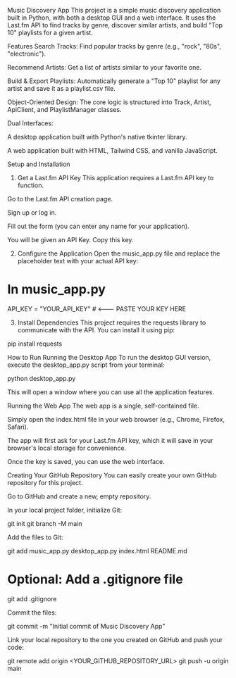Music Discovery App
This project is a simple music discovery application built in Python, with both a desktop GUI and a web interface. It uses the Last.fm API to find tracks by genre, discover similar artists, and build "Top 10" playlists for a given artist.

Features
Search Tracks: Find popular tracks by genre (e.g., "rock", "80s", "electronic").

Recommend Artists: Get a list of artists similar to your favorite one.

Build & Export Playlists: Automatically generate a "Top 10" playlist for any artist and save it as a playlist.csv file.

Object-Oriented Design: The core logic is structured into Track, Artist, ApiClient, and PlaylistManager classes.

Dual Interfaces:

A desktop application built with Python's native tkinter library.

A web application built with HTML, Tailwind CSS, and vanilla JavaScript.

Setup and Installation
1. Get a Last.fm API Key
This application requires a Last.fm API key to function.

Go to the Last.fm API creation page.

Sign up or log in.

Fill out the form (you can enter any name for your application).

You will be given an API Key. Copy this key.

2. Configure the Application
Open the music_app.py file and replace the placeholder text with your actual API key:

# In music_app.py
API_KEY = "YOUR_API_KEY"  # <--- PASTE YOUR KEY HERE

3. Install Dependencies
This project requires the requests library to communicate with the API. You can install it using pip:

pip install requests

How to Run
Running the Desktop App
To run the desktop GUI version, execute the desktop_app.py script from your terminal:

python desktop_app.py

This will open a window where you can use all the application features.

Running the Web App
The web app is a single, self-contained file.

Simply open the index.html file in your web browser (e.g., Chrome, Firefox, Safari).

The app will first ask for your Last.fm API key, which it will save in your browser's local storage for convenience.

Once the key is saved, you can use the web interface.

Creating Your GitHub Repository
You can easily create your own GitHub repository for this project.

Go to GitHub and create a new, empty repository.

In your local project folder, initialize Git:

git init
git branch -M main

Add the files to Git:

git add music_app.py desktop_app.py index.html README.md
# Optional: Add a .gitignore file
git add .gitignore 

Commit the files:

git commit -m "Initial commit of Music Discovery App"

Link your local repository to the one you created on GitHub and push your code:

git remote add origin <YOUR_GITHUB_REPOSITORY_URL>
git push -u origin main
